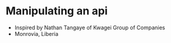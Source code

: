 # Manipulating an api
- Inspired by Nathan Tangaye of Kwagei Group of Companies
- Monrovia, Liberia
